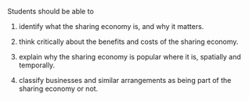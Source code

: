 Students should be able to

1. identify what the sharing economy is, and why it matters.

2. think critically about the benefits and costs of the sharing economy.

3. explain why the sharing economy is popular where it is, spatially and temporally.

4. classify businesses and similar arrangements as being part of the sharing economy or not. 
